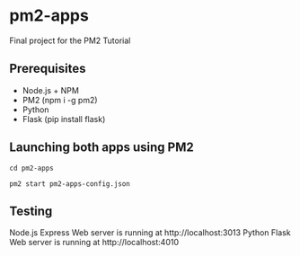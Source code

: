 # pm2-apps
Final project for the PM2 Tutorial

## Prerequisites
- Node.js + NPM
- PM2 (npm i -g pm2)
- Python
- Flask (pip install flask)

## Launching both apps using PM2
`cd pm2-apps`

`pm2 start pm2-apps-config.json`

## Testing
Node.js Express Web server is running at http://localhost:3013
Python Flask Web server is running at http://localhost:4010
